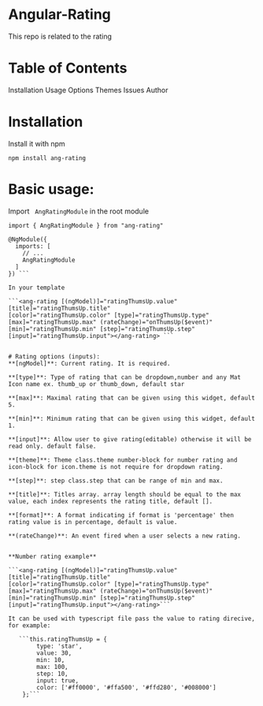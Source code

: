 # Angular-Rating
This repo is related to the rating

# Table of Contents
Installation
Usage
Options
Themes
Issues
Author

# Installation
Install it with npm

```npm install ang-rating ```

# Basic usage:
Import  ` AngRatingModule` in the root module

``` import { AngRatingModule } from "ang-rating" ```

```
@NgModule({
  imports: [
    // ...
    AngRatingModule
  ]
}) ```

In your template

```<ang-rating [(ngModel)]="ratingThumsUp.value" [title]="ratingThumsUp.title"
[color]="ratingThumsUp.color" [type]="ratingThumsUp.type" [max]="ratingThumsUp.max" (rateChange)="onThumsUp($event)"
[min]="ratingThumsUp.min" [step]="ratingThumsUp.step" [input]="ratingThumsUp.input"></ang-rating> ```


# Rating options (inputs):
**[ngModel]**: Current rating. It is required.

**[type]**: Type of rating that can be dropdown,number and any Mat Icon name ex. thumb_up or thumb_down, default star

**[max]**: Maximal rating that can be given using this widget, default 5.

**[min]**: Minimum rating that can be given using this widget, default 1.

**[input]**: Allow user to give rating(editable) otherwise it will be read only. default false.

**[theme]**: Theme class.theme number-block for number rating and icon-block for icon.theme is not require for dropdown rating.

**[step]**: step class.step that can be range of min and max.

**[title]**: Titles array. array length should be equal to the max value, each index represents the rating title, default [].

**[format]**: A format indicating if format is 'percentage' then rating value is in percentage, default is value.

**(rateChange)**: An event fired when a user selects a new rating.


**Number rating example**

```<ang-rating [(ngModel)]="ratingThumsUp.value" [title]="ratingThumsUp.title"
[color]="ratingThumsUp.color" [type]="ratingThumsUp.type" [max]="ratingThumsUp.max" (rateChange)="onThumsUp($event)"
[min]="ratingThumsUp.min" [step]="ratingThumsUp.step" [input]="ratingThumsUp.input"></ang-rating>```

It can be used with typescript file pass the value to rating direcive, for example:

   ```this.ratingThumsUp = {
        type: 'star',
        value: 30,
        min: 10,
        max: 100,
        step: 10,
        input: true,
        color: ['#ff0000', '#ffa500', '#ffd280', '#008000']
    };```

